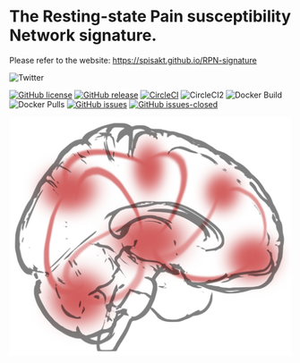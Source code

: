 # The Resting-state Pain susceptibility Network signature.

Please refer to the website: https://spisakt.github.io/RPN-signature

![Twitter](https://img.shields.io/twitter/url/http/shields.io.svg)

[![GitHub license](https://img.shields.io/github/license/spisakt/RPN-signature.svg)](https://github.com/spisakt/RPN-signature/blob/master/LICENSE)
[![GitHub release](https://img.shields.io/github/release/spisakt/RPN-signature.svg)](https://github.com/spisakt/RPN-signature/releases/)
[![CircleCI](https://circleci.com/gh/spisakt/pTFCE.svg?style=svg)](https://circleci.com/gh/spisakt/ptfce)
![CircleCI2](https://img.shields.io/circleci/project/github/RedSparr0w/node-csgo-parser.svg)
![Docker Build](https://img.shields.io/docker/cloud/build/tspisak/rpn-signature.svg)
![Docker Pulls](https://img.shields.io/docker/pulls/tspisak/rpn-signature.svg)
[![GitHub issues](https://img.shields.io/github/issues/spisakt/RPN-signature.svg)](https://GitHub.com/spisakt/RPN-signature/issues/)
[![GitHub issues-closed](https://img.shields.io/github/issues-closed/spisakt/RPN-signature.svg)](https://GitHub.com/spisakt/RPN-signature/issues?q=is%3Aissue+is%3Aclosed)

![image](img/logo.png)
